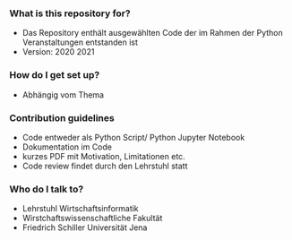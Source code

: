 ### What is this repository for? ###

* Das Repository enthält ausgewählten Code der im Rahmen der Python Veranstaltungen entstanden ist
* Version:  2020
            2021

### How do I get set up? ###

* Abhängig vom Thema

### Contribution guidelines ###

* Code entweder als Python Script/ Python Jupyter Notebook
* Dokumentation im Code
* kurzes PDF mit Motivation, Limitationen etc.
* Code review findet durch den Lehrstuhl statt

### Who do I talk to? ###

* Lehrstuhl Wirtschaftsinformatik
* Wirstchaftswissenschaftliche Fakultät
* Friedrich Schiller Universität Jena
